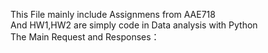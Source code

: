 This File mainly include Assignmens from AAE718  
And HW1,HW2 are simply code in Data analysis with Python   
The Main Request and Responses：  

